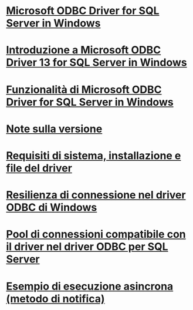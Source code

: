 # [Microsoft ODBC Driver for SQL Server in Windows](microsoft-odbc-driver-for-sql-server-on-windows.md)
# [Introduzione a Microsoft ODBC Driver 13 for SQL Server in Windows](welcome-to-the-microsoft-odbc-driver-13-for-sql-server-on-windows.md)
# [Funzionalità di Microsoft ODBC Driver for SQL Server in Windows](features-of-the-microsoft-odbc-driver-for-sql-server-on-windows.md)

# [Note sulla versione](release-notes.md)
# [Requisiti di sistema, installazione e file del driver](system-requirements-installation-and-driver-files.md)

# [Resilienza di connessione nel driver ODBC di Windows](connection-resiliency-in-the-windows-odbc-driver.md)
# [Pool di connessioni compatibile con il driver nel driver ODBC per SQL Server](driver-aware-connection-pooling-in-the-odbc-driver-for-sql-server.md)

# [Esempio di esecuzione asincrona (metodo di notifica)](asynchronous-execution-notification-method-sample.md)
